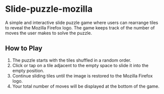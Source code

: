# Slide-puzzle-mozilla  

A simple and interactive slide puzzle game where users can rearrange tiles to reveal the Mozilla Firefox logo. The game keeps track of the number of moves the user makes to solve the puzzle.  

## How to Play  
1. The puzzle starts with the tiles shuffled in a random order.  
2. Click or tap on a tile adjacent to the empty space to slide it into the empty position.  
3. Continue sliding tiles until the image is restored to the Mozilla Firefox logo.  
4. Your total number of moves will be displayed at the bottom of the game.  
